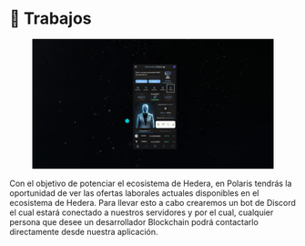 # 👷 Trabajos

<figure><img src="../../../../../.gitbook/assets/image (3).png" alt=""><figcaption></figcaption></figure>

Con el objetivo de potenciar el ecosistema de Hedera, en Polaris tendrás la oportunidad de ver las ofertas laborales actuales disponibles en el ecosistema de Hedera. Para llevar esto a cabo crearemos un bot de Discord el cual estará conectado a nuestros servidores y por el cual, cualquier persona que desee un desarrollador Blockchain podrá contactarlo directamente desde nuestra aplicación.&#x20;

